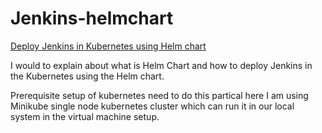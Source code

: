 # Jenkins-helmchart
[Deploy Jenkins in Kubernetes using Helm chart](https://kallakruparaju.medium.com/deploy-jenkins-in-kubernetes-using-helm-chart-6b9c58245c37)

I would to explain about what is Helm Chart and how to deploy Jenkins in the Kubernetes using the Helm chart.

Prerequisite setup of kubernetes need to do this partical here I am using Minikube single node kubernetes cluster which can run it in our local system in the virtual machine setup.


